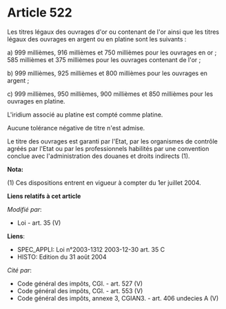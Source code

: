 # Article 522

Les titres légaux des ouvrages d'or ou contenant de l'or ainsi que les titres légaux des ouvrages en argent ou en platine
sont les suivants :

a) 999 millièmes, 916 millièmes et 750 millièmes pour les ouvrages en or ; 585 millièmes et 375 millièmes pour les ouvrages
contenant de l'or ;

b) 999 millièmes, 925 millièmes et 800 millièmes pour les ouvrages en argent ;

c) 999 millièmes, 950 millièmes, 900 millièmes et 850 millièmes pour les ouvrages en platine.

L'iridium associé au platine est compté comme platine.

Aucune tolérance négative de titre n'est admise.

Le titre des ouvrages est garanti par l'Etat, par les organismes de contrôle agréés par l'Etat ou par les professionnels
habilités par une convention conclue avec l'administration des douanes et droits indirects (1).

**Nota:**

(1) Ces dispositions entrent en vigueur à compter du 1er juillet 2004.

**Liens relatifs à cet article**

_Modifié par_:

  - Loi - art. 35 (V)

**Liens**:

  - SPEC_APPLI: Loi n°2003-1312 2003-12-30 art. 35 C
  - HISTO: Edition du 31 août 2004

_Cité par_:

  - Code général des impôts, CGI. - art. 527 (V)
  - Code général des impôts, CGI. - art. 553 (V)
  - Code général des impôts, annexe 3, CGIAN3. - art. 406 undecies A (V)
